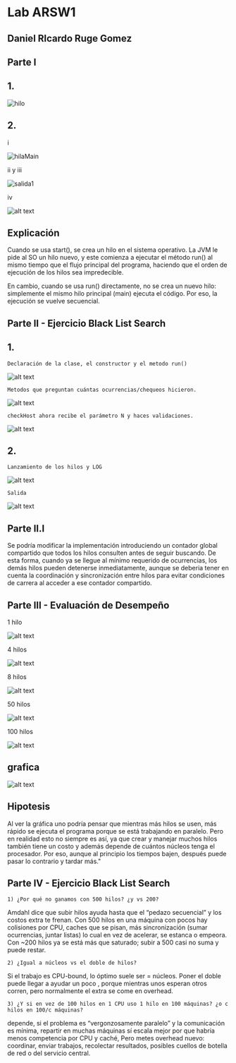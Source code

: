 # Lab ARSW1 
## Daniel RIcardo Ruge Gomez


## Parte I

## 1.  

![hilo](./assets/image.png)  

## 2.  

i

![hilaMain](./assets/image-1.png)

ii y iii

![salida1](./assets/salida1.png)

iv

![alt text](./assets/salida2.png)

## Explicación

Cuando se usa start(), se crea un hilo en el sistema operativo. La JVM le pide al SO un hilo nuevo, y este comienza a ejecutar el método run() al mismo tiempo que el flujo principal del programa, haciendo que el orden de ejecución de los hilos sea impredecible.

En cambio, cuando se usa run() directamente, no se crea un nuevo hilo: simplemente el mismo hilo principal (main) ejecuta el código. Por eso, la ejecución se vuelve secuencial.


 ## Parte II - Ejercicio Black List Search

  ## 1. 
    Declaración de la clase, el constructor y el metodo run()

  ![alt text](./assets/claseThread.png)

    Metodos que preguntan cuántas ocurrencias/chequeos hicieron.

  ![alt text](./assets/metodos1.png)

    checkHost ahora recibe el parámetro N y haces validaciones.

  ![alt text](./assets/ValidacionesConN.png)

  ## 2.

    Lanzamiento de los hilos y LOG

  ![alt text](./assets/Lanzamiento.png)


    Salida
  
  ![alt text](./assets/salida.png)

 ## Parte II.I

   Se podría modificar la implementación introduciendo un contador global compartido que todos los hilos consulten antes de seguir buscando. De esta forma, cuando ya se llegue al mínimo requerido de ocurrencias, los demás hilos pueden detenerse inmediatamente, aunque se deberia tener en cuenta la coordinación y sincronización entre hilos para evitar condiciones de carrera al acceder a ese contador compartido.

## Parte III - Evaluación de Desempeño

  1 hilo

  ![alt text](./assets/1Hilo.png)

  4 hilos

  ![alt text](./assets/4hilos.png)

  8 hilos

  ![alt text](./assets/8hilos.png)

  50 hilos

  ![alt text](./assets/16hilos.png)

  100 hilos

  ![alt text](./assets/100hilos.png)

  ## grafica 

  ![alt text](./assets/grafica.png)

  ## Hipotesis

  Al ver la gráfica uno podría pensar que mientras más hilos se usen, más rápido se ejecuta el programa porque se está trabajando en paralelo. Pero en realidad esto no siempre es así, ya que crear y manejar muchos hilos también tiene un costo y además depende de cuántos núcleos tenga el procesador. Por eso, aunque al principio los tiempos bajen, después puede pasar lo contrario y tardar más."

  ## Parte IV - Ejercicio Black List Search

    1) ¿Por qué no ganamos con 500 hilos? ¿y vs 200?

Amdahl dice que subir hilos ayuda hasta que el “pedazo secuencial” y los costos extra te frenan. Con 500 hilos en una máquina con pocos  hay  colisiones por CPU, caches que se pisan, más sincronización (sumar ocurrencias, juntar listas) lo cual en vez de acelerar, se estanca o empeora. Con ~200 hilos ya se está más que saturado; subir a 500 casi no suma y puede restar.

    2) ¿Igual a núcleos vs el doble de hilos?

Si el trabajo es CPU-bound, lo óptimo suele ser = núcleos. Poner el doble puede llegar a  ayudar un poco , porque mientras unos esperan otros corren, pero normalmente el extra se come en overhead. 

    3) ¿Y si en vez de 100 hilos en 1 CPU uso 1 hilo en 100 máquinas? ¿o c hilos en 100/c máquinas?

depende, si el problema es “vergonzosamente paralelo” y la comunicación es mínima, repartir en muchas máquinas sí escala mejor por que habria menos competencia por CPU y caché, Pero metes overhead nuevo: coordinar, enviar trabajos, recolectar resultados, posibles cuellos de botella de red o del servicio central.